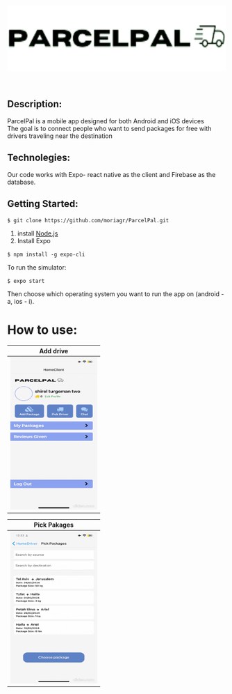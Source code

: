  <p>&nbsp;</p>
<p align="center">
 <img width="800" height="150" src = https://github.com/moriagr/ParcelPal/blob/main/assets/ParcelPal.png
</p>
<p>&nbsp;</p>

## Description:
ParcelPal is a mobile app designed for both Android and iOS devices <br>
The goal is to connect people who want to send packages for free with drivers traveling near the destination <br>

## Technolegies:
Our code works with Expo- react native as the client and Firebase as the database.
## Getting Started:
```
$ git clone https://github.com/moriagr/ParcelPal.git
```
1) install [Node.js](https://nodejs.org/en) <br>
2) Install Expo
```
$ npm install -g expo-cli
```
To run the simulator:
```
$ expo start
```
Then choose which operating system you want to run the app on (android - a, ios - i). <br>

# How to use:

| Add drive|
| -- |
|<img width="200" height="350" src="https://github.com/moriagr/ParcelPal/blob/main/assets/gifmk7843.gif"> <br>|

| Pick Pakages|
| -- |
|<img width="200" height="350" src="https://github.com/moriagr/ParcelPal/blob/main/assets/gifmk5084.gif"> <br> |
